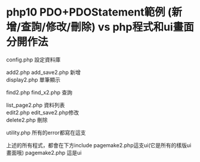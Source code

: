 # php10 PDO+PDOStatement範例 (新增/查詢/修改/刪除) vs php程式和ui畫面分開作法
config.php 設定資料庫<br>

add2.php add_save2.php 新增<br>
display2.php 單筆顯示<br>

find2.php find_x2.php 查詢<br>

list_page2.php 資料列表<br>
edit2.php edit_save2.php修改<br>
delete2.php 刪除<br>

utility.php 所有的error都寫在這支<br>

上述的所有程式，都會在下方include pagemake2.php這支ui(它是所有的樣版ui畫面哦)
pagemake2.php 這是ui 

